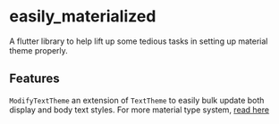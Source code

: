 # easily_materialized

A flutter library to help lift up some tedious tasks in setting up material theme properly.

## Features
`ModifyTextTheme` an extension of `TextTheme` to easily bulk update both display and body text styles. For more material type system, [read here](https://material.io/design/typography/the-type-system.html)